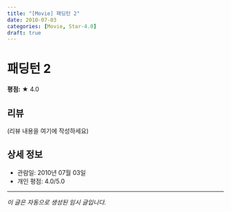 ```yaml
---
title: "[Movie] 패딩턴 2"
date: 2010-07-03
categories: [Movie, Star-4.0]
draft: true
---
```


# 패딩턴 2

**평점:** ★ 4.0

## 리뷰

(리뷰 내용을 여기에 작성하세요)

## 상세 정보

- 관람일: 2010년 07월 03일
- 개인 평점: 4.0/5.0

---

*이 글은 자동으로 생성된 임시 글입니다.*

